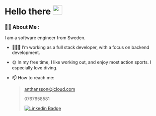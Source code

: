 <h1>
  Hello there
  <img src="https://media.giphy.com/media/hvRJCLFzcasrR4ia7z/giphy.gif" width="30px"/>
</h1>

### :man_technologist: About Me :
I am a software engineer from Sweden.

- 🧙🏼‍♂️ I’m working as a full stack developer, with a focus on backend development. 

- 🌞 In my free time, I like working out, and enjoy most action sports. I especially love diving. 

- 📫 How to reach me: 
  > anthansson@icloud.com
  > 
  > 0767658581
  >
  > [![Linkedin Badge](https://img.shields.io/badge/LinkedIn-0077B5?style=for-the-badge&logo=linkedin&logoColor=white)](https://www.linkedin.com/in/anthansson/)
